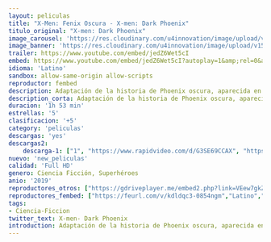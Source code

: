 ```yaml
---
layout: peliculas
title: "X-Men: Fenix Oscura - X-men: Dark Phoenix"
titulo_original: "X-men: Dark Phoenix"
image_carousel: 'https://res.cloudinary.com/u4innovation/image/upload/v1559879654/dark-fenix-poster-min_fqhw8d.jpg'
image_banner: 'https://res.cloudinary.com/u4innovation/image/upload/v1559879655/dark-fenix-banner-min_xsnhvr.jpg'
trailer: https://www.youtube.com/embed/jedZ6Wet5cI
embed: https://www.youtube.com/embed/jedZ6Wet5cI?autoplay=1&amp;rel=0&amp;hd=1&border=0&wmode=opaque&enablejsapi=1&modestbranding=1&controls=1&showinfo=0
idioma: 'Latino'
sandbox: allow-same-origin allow-scripts
reproductor: fembed
description: Adaptación de la historia de Phoenix oscura, aparecida en Uncanny X-Men entre 1976-1977, y que sigue la transformación de Jean Grey.
description_corta: Adaptación de la historia de Phoenix oscura, aparecida en Uncanny X-Men entre 1976-1977, y que sigue la transformación de Jean Grey.
duracion: '1h 53 min'
estrellas: '5'
clasificacion: '+5'
category: 'peliculas'
descargas: 'yes'
descargas2:
    descarga-1: ["1", "https://www.rapidvideo.com/d/G3SE69CCAX", "https://www.google.com/s2/favicons?domain=openload.co","OpenLoad","https://res.cloudinary.com/imbriitneysam/image/upload/v1541473684/mexico.png", "Latino", "TS-Screener"]
nuevo: 'new_peliculas'
calidad: 'Full HD'
genero: Ciencia Ficción, Superhéroes
anio: '2019'
reproductores_otros: ["https://gdriveplayer.me/embed2.php?link=VEew7gkZbllk6VFnbtULVQKtxMdWV7V%252FDoZf3F3tJRYfWJVg1mJjDZM7z5gu%252Bnl6fYmWslycOrg0MPgq6%252B4fTRCdiseJgLacgLXasVn40Q4pPJPX6mEKR6whTSVT42cIjb%252B0o%252FRsUcPJt6obueUt2WUDHhW0L8QYQzklp9bvYsPQL5wXklAW38c1a9Zj%252B32HSAuMBbkNF5XqnctSrZxKGh","Latino","https://gdriveplayer.me/embed2.php?link=LRJmJt5MXHJGleCWoppUaABxbx0pdGVtRr67kYgfBGxpezmGZAkGn2OkbXoQgE9gFoX0%252Fc5XCpchnfYs603%252FN6JlZswh5PBpVZj6rDWpr%252BNgpdvZ2wh1IgZqCe%252FHx3YIdiZHE0srbbbe6wJ34p5O9cNrHEirXl6K1Jgf0W%252FENz2a8aOIi4yM4w2xxEDq0sarTXOKC4kQF%252BQ7hdJlDSkL3S","Latino","https://api.cuevana3.io/stream/index.php?file=ek5lbm9xYWNrS0xYMTZLa2xNbkdvY3ZTb3BtZng4TGp6ZFpobGFMUGtPTFJ5SnFUWU5MSzZkUFhZR1JwbTVha25KR1VvcVBWMGVMWWtaYWhvSkhWNTVxWWFXZHFrcFBTc0tTSGtYdW13TW1Xa2FDaVp3PT0","Latino"]
reproductores_fembed: ["https://feurl.com/v/kdldqc3-0854ngm","Latino","https://feurl.com/v/y2jnqhezpzn10xp","Latino","https://feurl.com/v/47e85tzlr7gxz-l","Latino"]
tags:
- Ciencia-Ficcion
twitter_text: X-men- Dark Phoenix
introduction: Adaptación de la historia de Phoenix oscura, aparecida en Uncanny X-Men entre 1976-1977, y que sigue la transformación de Jean Grey.
---
```



 







